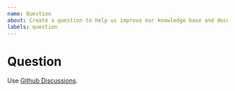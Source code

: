 ```yaml
---
name: Question
about: Create a question to help us improve our knowledge base and documentation
labels: question
---
```


# Question

Use [Github Discussions](https://github.com/opensearch-project/opentelemetry-demo/discussions/).
